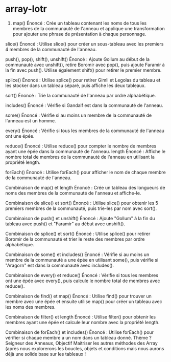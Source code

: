 # array-lotr

1. map()
   Énoncé : Crée un tableau contenant les noms de tous les membres de la communauté de l'anneau et applique une transformation pour ajouter une phrase de présentation à chaque personnage.

slice()
Énoncé : Utilise slice() pour créer un sous-tableau avec les premiers 4 membres de la communauté de l'anneau.

push(), pop(), shift(), unshift()
Énoncé : Ajoute Gollum au début de la communauté avec unshift(), retire Boromir avec pop(), puis ajoute Faramir à la fin avec push(). Utilise également shift() pour retirer le premier membre.

splice()
Énoncé : Utilise splice() pour retirer Gimli et Legolas du tableau et les stocker dans un tableau séparé, puis affiche les deux tableaux.

sort()
Énoncé : Trie la communauté de l'anneau par ordre alphabétique.

includes()
Énoncé : Vérifie si Gandalf est dans la communauté de l'anneau.

some()
Énoncé : Vérifie si au moins un membre de la communauté de l'anneau est un homme.

every()
Énoncé : Vérifie si tous les membres de la communauté de l'anneau ont une épée.

reduce()
Énoncé : Utilise reduce() pour compter le nombre de membres ayant une épée dans la communauté de l'anneau.
length
Énoncé : Affiche le nombre total de membres de la communauté de l'anneau en utilisant la propriété length.

forEach()
Énoncé : Utilise forEach() pour afficher le nom de chaque membre de la communauté de l'anneau.

Combinaison de map() et length
Énoncé : Crée un tableau des longueurs de noms des membres de la communauté de l'anneau et affiche-le.

Combinaison de slice() et sort()
Énoncé : Utilise slice() pour obtenir les 5 premiers membres de la communauté, puis trie-les par nom avec sort().

Combinaison de push() et unshift()
Énoncé : Ajoute "Gollum" à la fin du tableau avec push() et "Faramir" au début avec unshift().

Combinaison de splice() et sort()
Énoncé : Utilise splice() pour retirer Boromir de la communauté et trier le reste des membres par ordre alphabétique.

Combinaison de some() et includes()
Énoncé : Vérifie si au moins un membre de la communauté a une épée en utilisant some(), puis vérifie si "Aragorn" est dans la communauté avec includes().

Combinaison de every() et reduce()
Énoncé : Vérifie si tous les membres ont une épée avec every(), puis calcule le nombre total de membres avec reduce().

Combinaison de find() et map()
Énoncé : Utilise find() pour trouver un membre avec une épée et ensuite utilise map() pour créer un tableau avec les noms des membres.

Combinaison de filter() et length
Énoncé : Utilise filter() pour obtenir les membres ayant une épée et calcule leur nombre avec la propriété length.

Combinaison de forEach() et includes()
Énoncé : Utilise forEach() pour vérifier si chaque membre a un nom dans un tableau donné.
Thème ? Seigneur des Anneaux, Objectif Maitriser les autres méthodes des Array (après nous explorerons les boucles, objets et conditions mais nous aurons déjà une solide base sur les tableaux !
